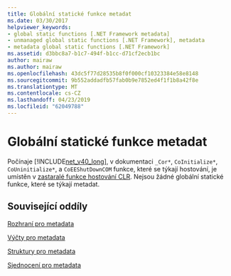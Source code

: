 ```yaml
---
title: Globální statické funkce metadat
ms.date: 03/30/2017
helpviewer_keywords:
- global static functions [.NET Framework metadata]
- unmanaged global static functions [.NET Framework], metadata
- metadata global static functions [.NET Framework]
ms.assetid: d3bbc8a7-b1c7-494f-b1cc-d71cf2ecb1bc
author: mairaw
ms.author: mairaw
ms.openlocfilehash: 43dc5f77d28535b8f0f000cf10323384e58e8148
ms.sourcegitcommit: 9b552addadfb57fab0b9e7852ed4f1f1b8a42f8e
ms.translationtype: MT
ms.contentlocale: cs-CZ
ms.lasthandoff: 04/23/2019
ms.locfileid: "62049788"
---
```

# <a name="metadata-global-static-functions"></a>Globální statické funkce metadat
Počínaje [!INCLUDE[net_v40_long](../../../../includes/net-v40-long-md.md)], v dokumentaci `_Cor*`, `CoInitialize*`, `CoUninitialize*`, a `CoEEShutDownCOM` funkce, které se týkají hostování, je umístěn v [zastaralé funkce hostování CLR](../../../../docs/framework/unmanaged-api/hosting/deprecated-clr-hosting-functions.md). Nejsou žádné globální statické funkce, které se týkají metadat.  
  
## <a name="related-sections"></a>Související oddíly  
 [Rozhraní pro metadata](../../../../docs/framework/unmanaged-api/metadata/metadata-interfaces.md)  
  
 [Výčty pro metadata](../../../../docs/framework/unmanaged-api/metadata/metadata-enumerations.md)  
  
 [Struktury pro metadata](../../../../docs/framework/unmanaged-api/metadata/metadata-structures.md)  
  
 [Sjednocení pro metadata](../../../../docs/framework/unmanaged-api/metadata/metadata-unions.md)
